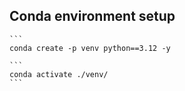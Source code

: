 ## Conda environment setup
    ```
    conda create -p venv python==3.12 -y

    ```
    conda activate ./venv/
    ```